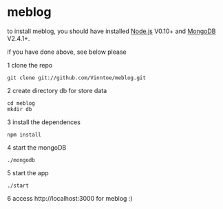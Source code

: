 meblog
======

to install meblog, you should have installed [Node.js](http://nodejs.org/) V0.10+ and [MongoDB](http://www.mongodb.org/) V2.4.1+.

if you have done above, see below please

1 clone the repo

    git clone git://github.com/Vinntoe/meblog.git
    
2 create directory db for store data

    cd meblog
    mkdir db

3 install the dependences

    npm install
    
4 start the mongoDB

    ./mongodb
    
5 start the app

    ./start

6 access http://localhost:3000 for meblog :)
